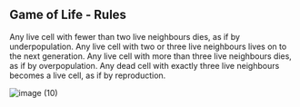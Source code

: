 
## Game of Life - Rules

Any live cell with fewer than two live neighbours dies, as if by underpopulation.
Any live cell with two or three live neighbours lives on to the next generation.
Any live cell with more than three live neighbours dies, as if by overpopulation.
Any dead cell with exactly three live neighbours becomes a live cell, as if by reproduction.


![image (10)](https://user-images.githubusercontent.com/94247342/171530420-3aa5f36e-96c1-4b59-8047-a5ce3436228d.png)
